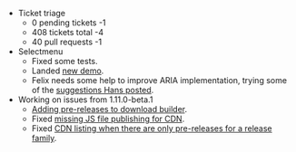 * Ticket triage
  * 0 pending tickets -1
  * 408 tickets total -4
  * 40 pull requests -1
* Selectmenu
  * Fixed some tests.
  * Landed [new demo](http://view.jqueryui.com/master/demos/selectmenu/product-selection.html).
  * Felix needs some help to improve ARIA implementation, trying some of the [suggestions Hans posted](https://github.com/jquery/jquery-ui/pull/1224#issuecomment-40667414).
* Working on issues from 1.11.0-beta.1
  * [Adding pre-releases to download builder](https://github.com/jquery/download.jqueryui.com/issues/208).
  * Fixed [missing JS file publishing for CDN](https://bugs.jqueryui.com/ticket/9998).
  * Fixed [CDN listing when there are only pre-releases for a release family](https://github.com/jquery/codeorigin.jquery.com/commit/efced0f53335f703c2296663671a6202ae985ad0).
